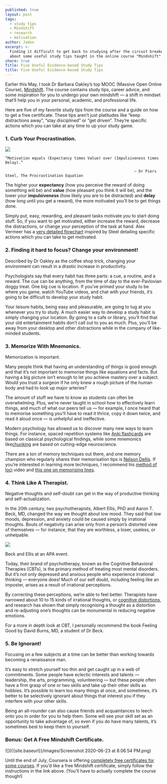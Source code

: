 ```yaml
---
published: true
layout: post
tags:
  - study tips
  - Mindshift
  - research
  - motivation
author: Jaden
excerpt: >-
  Finding it difficult to get back to studying after the circuit breaker? Learn
  about some useful study tips taught in the online course "Mindshift". 
share: true
Title: Five Useful Evidence-based Study Tips
title: Five Useful Evidence-based Study Tips
---
```


Earlier this May, I took Dr Barbara Oakley’s top MOOC (Massive Open Online Course), [Mindshift](https://www.classcentral.com/course/mindshift-8289). The course contains study tips, career advice, and some inspiration for you to undergo your own mindshift — a shift in mindset that’ll help you in your personal, academic, and professional life.

Here are five of my favorite study tips from the course and a guide on how to get a free certificate. These tips aren’t just platitudes like “keep distractions away”, “stay disciplined” or “get driven”. They’re specific actions which you can take at any time to up your study game.

### 1. Curb Your Procrastination.

![]({{site.baseurl}}/images/howtogetmotivated-1920x1080.png)

    “Motivation equals (Expectancy times Value) over (Impulsiveness times Delay).”

                                                              — Dr Piers Steel, The Procrastination Equation

The higher your **expectancy** (how you perceive the reward of doing something will be) and **value** (how pleasant you think it will be), and the lower your **impulsiveness** (how likely you are to be distracted) and **delay** (how long until you get a reward), the more motivated you’ll be to get things done.

Simply put, easy, rewarding, and pleasant tasks motivate you to start doing stuff. So, if you want to get motivated, either increase the reward, decrease the distractions, or change your perception of the task at hand. Alex Vermeer has a [very detailed flowchart](https://alexvermeer.com/getmotivated/) inspired by Steel detailing specific actions which you can take to get motivated.

### 2. Finding it hard to focus? Change your environment!

Described by Dr Oakley as the coffee shop trick, changing your environment can result in a drastic increase in productivity.

Psychologists say that every habit has three parts: a cue, a routine, and a reward. The cue can be anything, from the time of day to the ever-Pavlovian doggy treat. One big cue is location. If you’ve primed your study to be where you game, watch YouTube videos, and chat with your friends, it’s going to be difficult to develop your study habit. 

Your leisure habits, being easy and pleasurable, are going to tug at you whenever you try to study. A much easier way to develop a study habit is simply changing your location. By going to a cafe or library, you’ll find that your old entertainment habits don’t call out to you as much. Plus, you’ll be away from your desktop and other distractions while in the company of like-minded students. 

### 3. Memorize With Mnemonics.

Memorization is important.

Many people think that having an understanding of things is good enough and that it’s not important to memorise things like equations and facts. But having a big picture isn’t enough to let you achieve mastery over a subject. Would you trust a surgeon if he only knew a rough picture of the human body and had to look up major arteries?

The amount of stuff we have to know as students can often be overwhelming. Plus, we’re never taught in school how to effectively learn things, and much of what our peers tell us — for example, I once heard that to memorise something you’ll have to read it thrice, copy it down twice, and read it aloud once — is unhelpful and ineffective.

Modern psychology has allowed us to discover many new ways to learn things. For instance, spaced repetition systems like [Anki flashcards](https://apps.ankiweb.net/) are based on classical psychological findings, while some mnemonics like[chunking](https://www.verywellmind.com/chunking-how-can-this-technique-improve-your-memory-2794969) are based on cutting-edge neuroscience.

There are a ton of memory techniques out there, and one memory champion who regularly shares their memorisation tips is [Nelson Dellis](https://www.youtube.com/user/punknellis14). If you’re interested in learning more techniques, I recommend his [method of loci](https://www.youtube.com/watch?v=k8k_rNTDjJM) video and [this one on memorising lines](https://www.youtube.com/watch?v=k8k_rNTDjJM).

### 4. Think Like A Therapist.

Negative thoughts and self-doubt can get in the way of productive thinking and self-actualization.

In the 20th century, two psychotherapists, Albert Ellis, PhD and Aaron T. Beck, MD, changed the way we thought about low mood. They said that low moods, depression, and anxiety could be caused simply by irrational thoughts. Bouts of negativity can arise only from a person’s distorted view of themselves — for instance, that they are worthless, a loser, useless, or unhelpable.

![]({{site.baseurl}}/images/unnamed.jpg)

Beck and Ellis at an APA event.

Today, their brand of psychotherapy, known as the Cognitive Behavioral Therapies (CBTs), is the primary method of treating most mental disorders. But it’s not only depressed and anxious people who experience irrational thinking — everyone does! Much of our self doubt, including feeling like an imposter, arises as a result of irrational perceptions.

By correcting these perceptions, we’re able to feel better. Therapists have narrowed about 10 to 15 kinds of irrational thoughts, or [cognitive distortions](https://psychcentral.com/lib/15-common-cognitive-distortions/), and research has shown that simply recognising a thought as a distortion and re-adjusting one’s thoughts can be monumental in reducing negative emotions.

For a more in depth look at CBT, I personally recommend the book Feeling Good by David Burns, MD, a student of Dr Beck.

### 5. Be Ignorant!

Focusing on a few subjects at a time can be better than working towards becoming a renaissance man.

It’s easy to stretch yourself too thin and get caught up in a web of commitments. Some people have eclectic interests and talents — leadership, the arts, programming, volunteering — but these people often have a firm grasp of one or two skills and take up their other skills as hobbies. It’s possible to learn too many things at once, and sometimes, it’s better to be selectively ignorant about things that interest you if they interfere with your other skills.

Being an all-rounder can also cause friends and acquaintances to leech onto you in order for you to help them. Some will see your skill set as an opportunity to take advantage of, so even if you do have many talents, it’s sometimes best to keep them to yourself.

### Bonus: Get A Free Mindshift Certificate.

![]({{site.baseurl}}/images/Screenshot 2020-06-23 at 8.06.54 PM.png)

Until the end of July, Coursera is offering [completely free certificates for some courses](https://www.classcentral.com/report/coursera-free-certificate-covid-19/). If you’d like a free Mindshift certificate, simply follow the instructions in the link above. (You’ll have to actually complete the course though!)
